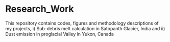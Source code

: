 # Research_Work
This repository contains codes, figures and methodology descriptions of my projects, i) Sub-debris melt calculation in Satopanth Glacier, India and ii) Dust emission in proglacial Valley in Yukon, Canada
